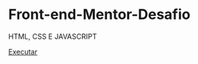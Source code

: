 # Front-end-Mentor-Desafio

HTML, CSS E JAVASCRIPT

 <a href="https://github.com/bekinhan7/Front-end-Mentor-Desafio/blob/main/index.html">Executar</a>

